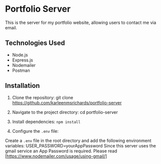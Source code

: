 # Portfolio Server

This is the server for my portfolio website, allowing users to contact me via email.

## Technologies Used

- Node.js
- Express.js
- Nodemailer
- Postman

## Installation

1. Clone the repository: git clone https://github.com/karleenmsrichards/portfolio-server

2. Navigate to the project directory: cd portfolio-server

3. Install dependencies: `npm install`

4. Configure the `.env` file:

Create a `.env` file in the root directory and add the following environment variables:
USER_PASSWORD=yourAppPassword
Since this server uses the gmail service an App Password is required. Please read [https://www.nodemailer.com/usage/using-gmail/]





